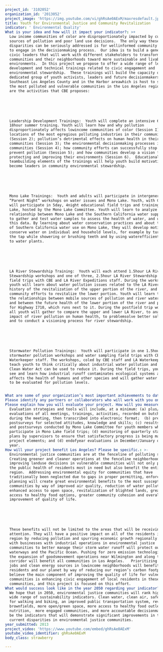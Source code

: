 ```yaml
---
project_id: '3102052'
organization_id: '2013052'
project_image: 'https://img.youtube.com/vi/ghRsAe0AExM/maxresdefault.jpg'
title: Youth for Environmental Justice and Community Revitalization
indicator: ' Environmental Quality'
What is your idea and how will it impact your indicator?: >+
  Low income communities of color are disproportionately impacted by cumulative
  sources of pollution and poor land use decisions.  The only way these
  disparities can be seriously addressed is for wellinformed community members
  to engage in the decisionmaking process.  Our idea is to build a generation of
  civic leaders that will work with different stakeholders to transform their
  communities and their neighborhoods toward more sustainable and livable
  environments.  In this project we propose to offer a wide range of leadership
  development and technical trainings related to civic engagement and
  environmental stewardship.  These trainings will build the capacity of a
  dedicated group of youth activists, leaders and future decisionmakers in
  Southeast Los Angeles County and in the Harbor areawhich is host to some of
  the most polluted and vulnerable communities in the Los Angeles region.  Here
  are the activities that CBE proposes:






  Leadership Development Trainings:  Youth will complete an intensive 6week,
  18hour summer training. Youth will learn how and why pollution
  disproportionately affects lowincome communities of color (Session I); the
  locations of the most egregious polluting industries in their communities
  (Session 2); pollution’s detrimental effects on human health in their
  communities (Session 3); the environmental decisionmaking processes in their
  communities (Session 4); how community efforts can successfully stop or
  prevent pollution (Session 5); and how communities develop a vision for
  protecting and improving their environments (Session 6).  Educational and
  teambuilding elements of the trainings will help youth build motivation to
  become leaders in community environmental stewardship. 






  Mono Lake Trainings:  Youth and adults will participate in intergenerational
  “Parent Night” workshops on water issues and Mono Lake. Youth, with CBE staff,
  will participate in 5day, 4night educational field trips and trainings at Mono
  Lake, hosted by the Mono Lake Committee. Youth will learn to analyze the
  relationship between Mono Lake and the Southern California water supply, how
  to gather and test water samples to assess the health of water, and uses for
  this data. By learning about water conservation practices and about the impact
  of Southern California water use on Mono Lake, they will develop motivation to
  conserve water on individual and household levels, for example by turning off
  the tap while showering or brushing teeth and by using waterefficient systems
  to water plants.  






  LA River Stewardship Training:  Youth will each attend 1.5hour LA River
  Stewardship workshops and one of three, 2.5hour LA River Stewardship kayaking
  field trips with CBE and LA River Expeditions staff. During the workshops,
  youth will learn about water pollution issues related to the LA River, the
  history of the revitalization of the upper portion of the river, and current
  community efforts to revitalize the lower portion. Youth will learn to analyze
  the relationships between mobile sources of pollution and river water quality,
  and between the future health of the lower portion of the river and planning
  for Highway I710, which runs next to it. During the postfield trip workshop,
  all youth will gather to compare the upper and lower LA River, to analyze the
  impact of river pollution on human health, to problemsolve better solutions,
  and to conduct a visioning process for river stewardship. 






  Stormwater Pollution Trainings:  Youth will participate in one 1.5hour
  stormwater pollution workshops and water sampling field trips with CBE and LA
  Waterkeeper staff. The workshops, coled by CBE staff and LA Waterkeeper, will
  teach youth to think critically about industrial water pollution and how the
  Clean Water Act can be used to reduce it. During the field trips, youth will
  see and learn how industrial runoff contaminates ecological systems and
  affects the health of humans and other species and will gather water samples
  to be evaluated for pollution levels. 


What are some of your organization’s most important achievements to date?: "*\tWorking with adult and youth members in refinery communities to achieve precedentsetting standards to prevent chemical leaks from thousands of valves at oil refineries and mandating vapor controls on refinery tankers loading in California. This historic regulation is now a national standard. \n\n\n\n\n\n*\tWorking with adult and youth members to significantly strengthen the California South Coast Air Quality Management District’s Rule 1402 to reduce allowable cancer risks from air pollution from stationary sources of pollution by 75%. \n\n\n\n\n\n*\tWorking with adult and youth members in refinery communities in California to achieve the nation’s most stringent regulations of “flaring,” or burning of excess gases by refineries, at both the Bay Area and South Coast Air Quality Management Districts, now a national working model that can be put in place at all refineries. In the South Coast air shed alone, by December of 2012, this regulation has achieved an estimated reduction of 1.18 tons per day of SO2 (sulfur dioxide) and 1.44 tons per day of CO2 (carbon dioxide). \n\n\n\n\n\n*\tWorking in intergenerational settings to lead a successful campaign against construction of an unneeded and highlypolluting power plant in the City of Vernon, California. This prevented an annual emission of 1.8 million pounds of local and regional pollution and 5.5 billion pounds of greenhouse gases from entering the environment. It also created regional awareness about health impacts of pollution, energy planning, and contributed to exposing corruption in Vernon’s city governance.   \n\n\n\n\n\n*\tWorking with Youth members to defeat an unnecessary polluting power plant proposal in the City of South Gate, California.  This campaign is analyzed in Power Politics, a book written by UCLA social anthropologist, Karen Bodkin.\n\n\n\n\n\n*\tWorking with youth and adult members along the Long Beach Freeway (I710) corridor and in coalition with other environmental and community groups to create an unprecedented public participation framework in the I710 freeway expansion project led by Caltrans and Metro. We used this strategic opportunity to elevate community demands for a cleaner, healthier project. \n\n\n\n\n\n*\tWorking with youth and adult members, allies and academic partners to introduce a novel policy initiative in the City of Los Angeles called Clean Up Green Up to address cumulative impacts from multiple pollution sources and environmental health and justice concerns in city planning. Relying on participatory action research methods and engaging community members in the Wilmington area from the early phases of policy formulation, CBE staff and community members engaged with experts, allies, city councilmembers and the Mayor’s office to win their support for this policy. \n\n\n\n\n\n*\tBuilding one of the most successful and vibrant environmental justice youth programs in the country during the past 15 years in Southeast Los Angeles County.\n\n\n"
Please identify any partners or collaborators who will work with you on this project.: "*\tMono Lake Committee\n\n\n*\tLA River Expeditions \n\n\n*\tLos Angeles Waterkeeper"
Please explain how you will evaluate your project. How will you measure success?: >-
  Evaluation strategies and tools will include, at a minimum: (a) plus/delta
  evaluations of all meetings, trainings, activities, recorded on butcher paper
  during the meeting, then transcribed into electronic format;  (b) pre and
  postsurveys for selected attitudes, knowledge and skills; (c) results of pre
  and postsurveys conducted by Mono Lake Committee for youth members who
  participate in Mono Lake field trips; (d) monitoring of quarterly staff work
  plans by supervisors to ensure that satisfactory progress is being made on
  project elements; and (d) endofyear evaluations in December/January of each
  year.
How will your project benefit Los Angeles? Please be specific.: >-
  Environmental justice communities are at the fenceline of polluting sources. 
  Creating greener and cleaner operations at the fenceline neighborhoods and
  improving landuse decisions in vulnerable communities will not only promote
  the public health of residents most in need but also benefit the entire LA
  region.  Addressing environmental equity for communities that have
  traditionally been neglected due to gaps in proper permitting, enforcement and
  planning will create great environmental benefits to the most susceptible LA
  communities by way of improved air quality, reduction of water pollution,
  enhanced access to open space, revitalization of blighted lands, greater
  access to healthy food options, greater community cohesion and overall
  improvement of quality of life.  






  These benefits will not be limited to the areas that will be receiving direct
  attention. They will have a positive impact on all of the residents in the
  region by reducing pollution and spurring economic growth regionally.  Working
  with businesses with industrial operations in environmental justice
  communities to better manage their storm water runoff will protect our
  waterways and the Pacific Ocean. Pushing for zero emission technologies during
  the expansion of goodsmovement operations near Wilmington and along the I710
  corridor will benefit all communities in Los Angeles.   Prioritizing green
  jobs and clean energy sources in lowincome neighborhoods will benefit all LA
  residents and our planet by way of reducing our region’s carbon footprint. We
  believe the main component of improving the quality of life for vulnerable
  communities is enhancing civic engagement of local residents in these
  communities, and this project is focused on this effort.
What would success look like in the year 2050 regarding your indicator?: >-
  We hope that in 2050, environmental justice communities will rank high in a
  wide range of sustainability indicators. Clean water, clean air, safe streets
  for walking and biking, an improved public transportation system, revitalized
  brownfields, more open/green space, more access to healthy food outlets and
  nutrition,  more engaged communities, and more accountable decisionmakers will
  be the indicators that will demonstrate significant improvements in the
  current disparities in environmental justice communities.  
year_submitted: 2013
project_video: 'https://www.youtube.com/embed/ghRsAe0AExM'
youtube_video_identifier: ghRsAe0AExM
body_class: strawberry

---
```

